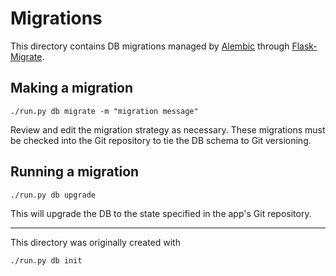 # Migrations

This directory contains DB migrations managed by [Alembic](https://alembic.readthedocs.io) through [Flask-Migrate](https://flask-migrate.readthedocs.io).

## Making a migration

```
./run.py db migrate -m "migration message"
```

Review and edit the migration strategy as necessary.
These migrations must be checked into the Git repository to tie the DB schema to Git versioning.

## Running a migration

```
./run.py db upgrade
```

This will upgrade the DB to the state specified in the app's Git repository.

* * * *

This directory was originally created with 

```
./run.py db init
```
